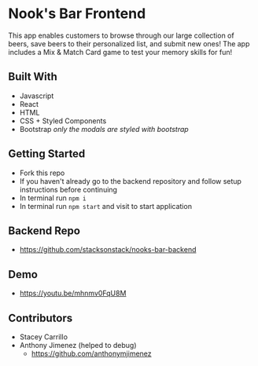 # Nook's Bar Frontend
This app enables customers to browse through our large collection of beers, save beers to their personalized list, and submit new ones! The app includes a Mix & Match Card game to test your memory skills for fun!


## Built With
- Javascript
- React
- HTML
- CSS + Styled Components 
- Bootstrap *only the modals are styled with bootstrap*

## Getting Started
- Fork this repo 
- If you haven't already go to the backend repository and follow setup instructions before continuing
- In terminal run `npm i`
- In terminal run `npm start` and visit to start application

## Backend Repo
- https://github.com/stacksonstack/nooks-bar-backend

## Demo
- https://youtu.be/mhnmv0FqU8M

## Contributors
- Stacey Carrillo 
- Anthony Jimenez (helped to debug) 
  - https://github.com/anthonymjimenez
